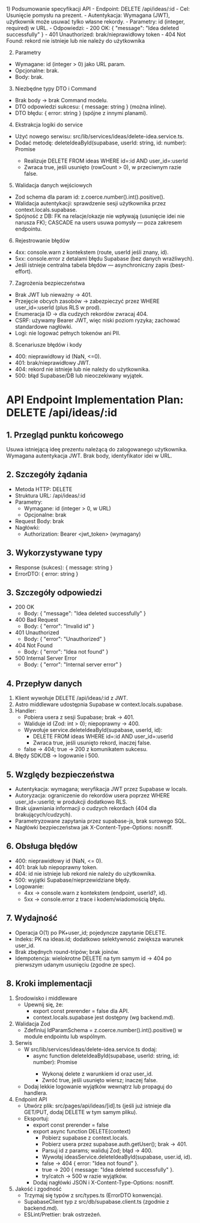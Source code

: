 <analysis>
1) Podsumowanie specyfikacji API
- Endpoint: DELETE /api/ideas/:id
- Cel: Usunięcie pomysłu na prezent.
- Autentykacja: Wymagana (JWT), użytkownik może usuwać tylko własne rekordy.
- Parametry: id (integer, required) w URL.
- Odpowiedzi:
  - 200 OK: { "message": "Idea deleted successfully" }
  - 401 Unauthorized: brak/nieprawidłowy token
  - 404 Not Found: rekord nie istnieje lub nie należy do użytkownika

2. Parametry

- Wymagane: id (integer > 0) jako URL param.
- Opcjonalne: brak.
- Body: brak.

3. Niezbędne typy DTO i Command

- Brak body → brak Command modelu.
- DTO odpowiedzi sukcesu: { message: string } (można inline).
- DTO błędu: { error: string } (spójne z innymi planami).

4. Ekstrakcja logiki do service

- Użyć nowego serwisu: src/lib/services/ideas/delete-idea.service.ts.
- Dodać metodę: deleteIdeaById(supabase, userId: string, id: number): Promise<boolean>
  - Realizuje DELETE FROM ideas WHERE id=:id AND user_id=:userId
  - Zwraca true, jeśli usunięto (rowCount > 0), w przeciwnym razie false.

5. Walidacja danych wejściowych

- Zod schema dla param id: z.coerce.number().int().positive().
- Walidacja autentykacji: sprawdzenie sesji użytkownika przez context.locals.supabase.
- Spójność z DB: FK na relacje/okazje nie wpływają (usunięcie idei nie narusza FK); CASCADE na users usuwa pomysły — poza zakresem endpointu.

6. Rejestrowanie błędów

- 4xx: console.warn z kontekstem (route, userId jeśli znany, id).
- 5xx: console.error z detalami błędu Supabase (bez danych wrażliwych).
- Jeśli istnieje centralna tabela błędów — asynchroniczny zapis (best-effort).

7. Zagrożenia bezpieczeństwa

- Brak JWT lub nieważny → 401.
- Przejęcie obcych zasobów → zabezpieczyć przez WHERE user_id=:userId (plus RLS w prod).
- Enumeracja ID → dla cudzych rekordów zwracaj 404.
- CSRF: używamy Bearer JWT, więc niski poziom ryzyka; zachować standardowe nagłówki.
- Logi: nie logować pełnych tokenów ani PII.

8. Scenariusze błędów i kody

- 400: nieprawidłowy id (NaN, <=0).
- 401: brak/nieprawidłowy JWT.
- 404: rekord nie istnieje lub nie należy do użytkownika.
- 500: błąd Supabase/DB lub nieoczekiwany wyjątek.

</analysis>

# API Endpoint Implementation Plan: DELETE /api/ideas/:id

## 1. Przegląd punktu końcowego

Usuwa istniejącą ideę prezentu należącą do zalogowanego użytkownika. Wymagana autentykacja JWT. Brak body, identyfikator idei w URL.

## 2. Szczegóły żądania

- Metoda HTTP: DELETE
- Struktura URL: /api/ideas/:id
- Parametry:
  - Wymagane: id (integer > 0, w URL)
  - Opcjonalne: brak
- Request Body: brak
- Nagłówki:
  - Authorization: Bearer <jwt_token> (wymagany)

## 3. Wykorzystywane typy

- Response (sukces): { message: string }
- ErrorDTO: { error: string }

## 3. Szczegóły odpowiedzi

- 200 OK
  - Body: { "message": "Idea deleted successfully" }
- 400 Bad Request
  - Body: { "error": "Invalid id" }
- 401 Unauthorized
  - Body: { "error": "Unauthorized" }
- 404 Not Found
  - Body: { "error": "Idea not found" }
- 500 Internal Server Error
  - Body: { "error": "Internal server error" }

## 4. Przepływ danych

1. Klient wywołuje DELETE /api/ideas/:id z JWT.
2. Astro middleware udostępnia Supabase w context.locals.supabase.
3. Handler:
   - Pobiera usera z sesji Supabase; brak → 401.
   - Waliduje id (Zod: int > 0); niepoprawny → 400.
   - Wywołuje service.deleteIdeaById(supabase, userId, id):
     - DELETE FROM ideas WHERE id=:id AND user_id=:userId
     - Zwraca true, jeśli usunięto rekord, inaczej false.
   - false → 404; true → 200 z komunikatem sukcesu.
4. Błędy SDK/DB → logowanie i 500.

## 5. Względy bezpieczeństwa

- Autentykacja: wymagana; weryfikacja JWT przez Supabase w locals.
- Autoryzacja: ograniczenie do rekordów usera poprzez WHERE user_id=:userId; w produkcji dodatkowo RLS.
- Brak ujawniania informacji o cudzych rekordach (404 dla brakujących/cudzych).
- Parametryzowane zapytania przez supabase-js, brak surowego SQL.
- Nagłówki bezpieczeństwa jak X-Content-Type-Options: nosniff.

## 6. Obsługa błędów

- 400: nieprawidłowy id (NaN, <= 0).
- 401: brak lub niepoprawny token.
- 404: id nie istnieje lub rekord nie należy do użytkownika.
- 500: wyjątki Supabase/nieprzewidziane błędy.
- Logowanie:
  - 4xx → console.warn z kontekstem (endpoint, userId?, id).
  - 5xx → console.error z trace i kodem/wiadomością błędu.

## 7. Wydajność

- Operacja O(1) po PK+user_id; pojedyncze zapytanie DELETE.
- Indeks: PK na ideas.id; dodatkowo selektywność zwiększa warunek user_id.
- Brak zbędnych round-tripów; brak joinów.
- Idempotencja: wielokrotne DELETE na tym samym id → 404 po pierwszym udanym usunięciu (zgodne ze spec).

## 8. Kroki implementacji

1. Środowisko i middleware
   - Upewnij się, że:
     - export const prerender = false dla API.
     - context.locals.supabase jest dostępny (wg backend.md).
2. Walidacja Zod
   - Zdefiniuj IdParamSchema = z.coerce.number().int().positive() w module endpointu lub wspólnym.
3. Serwis
   - W src/lib/services/ideas/delete-idea.service.ts dodaj:
     - async function deleteIdeaById(supabase, userId: string, id: number): Promise<boolean>
       - Wykonaj delete z warunkiem id oraz user_id.
       - Zwróć true, jeśli usunięto wiersz; inaczej false.
   - Dodaj lekkie logowanie wyjątków wewnątrz lub propaguj do handlera.
4. Endpoint API
   - Utwórz plik: src/pages/api/ideas/[id].ts (jeśli już istnieje dla GET/PUT, dodaj DELETE w tym samym pliku).
   - Eksportuj:
     - export const prerender = false
     - export async function DELETE(context)
       - Pobierz supabase z context.locals.
       - Pobierz usera przez supabase.auth.getUser(); brak → 401.
       - Parsuj id z params; waliduj Zod; błąd → 400.
       - Wywołaj ideasService.deleteIdeaById(supabase, user.id, id).
       - false → 404 { error: "Idea not found" }.
       - true → 200 { message: "Idea deleted successfully" }.
       - try/catch → 500 w razie wyjątków.
     - Dodaj nagłówki JSON i X-Content-Type-Options: nosniff.
5. Jakość i zgodność
   - Trzymaj się typów z src/types.ts (ErrorDTO konwencja).
   - SupabaseClient typ z src/db/supabase.client.ts (zgodnie z backend.md).
   - ESLint/Prettier: brak ostrzeżeń.
